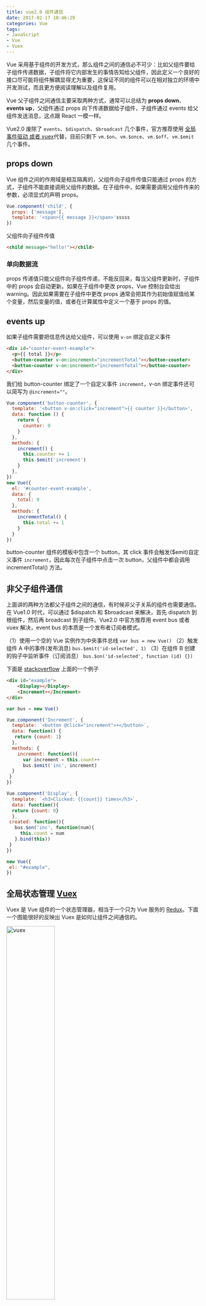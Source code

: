 ```yaml
---
title: vue2.0 组件通信
date: 2017-02-17 10:46:29
categories: Vue
tags: 
- JavaScript
- Vue
- Vuex
---
```


Vue 采用基于组件的开发方式，那么组件之间的通信必不可少：比如父组件要给子组件传递数据，子组件将它内部发生的事情告知给父组件，因此定义一个良好的接口尽可能将组件解耦显得尤为重要，这保证不同的组件可以在相对独立的环境中开发测试，而且更方便阅读理解以及组件复用。

Vue 父子组件之间通信主要采取两种方式，通常可以总结为 **props down**、**events up**，父组件通过 props 向下传递数据给子组件，子组件通过 events 给父组件发送消息，这点跟 React 一模一样。

Vue2.0 废除了 `events`、`$dispatch`、`$broadcast` 几个事件，官方推荐使用 [全局事件驱动 或者 vuex](https://github.com/vuejs/vue/issues/2873)代替，目前只剩下 `vm.$on`、`vm.$once`、`vm.$off`、`vm.$emit` 几个事件。
<!-- more -->

## props down

Vue 组件之间的作用域是相互隔离的，父组件向子组件传值只能通过 props 的方式，子组件不能直接调用父组件的数据。在子组件中，如果需要调用父组件传来的参数，必须显式的声明 props。

```javascript
Vue.component('child', {
  props: ['message'],
  template: '<span>{{ message }}</span>'sssss	
})
```
父组件向子组件传值

```html
<child message="hello!"></child>
```
### 单向数据流

props 传递值只能父组件向子组件传递，不能反回来，每当父组件更新时，子组件中的 props 会自动更新。如果在子组件中更改 props，Vue 控制台会给出 warning。因此如果需要在子组件中更改 props 通常会把其作为初始值赋值给某个变量，然后变量的值，或者在计算属性中定义一个基于 props 的值。

## events up

如果子组件需要把信息传达给父组件，可以使用 `v-on` 绑定自定义事件

```html
<div id="counter-event-example">
  <p>{{ total }}</p>
  <button-counter v-on:increment="incrementTotal"></button-counter>
  <button-counter v-on:increment="incrementTotal"></button-counter>
</div>
```
我们给 button-counter 绑定了一个自定义事件 `increment`，v-on 绑定事件还可以简写为 `@increment=""`。

```javascript
Vue.component('button-counter', {
  template: '<button v-on:click="increment">{{ counter }}</button>',
  data: function () {
    return {
      counter: 0
    }
  },
  methods: {
    increment() {
      this.counter += 1
      this.$emit('increment')
    }
  },
})
new Vue({
  el: '#counter-event-example',
  data: {
    total: 0
  },
  methods: {
    incrementTotal() {
      this.total += 1
    }
  }
})
```
button-counter 组件的模板中包含一个 button，其 click 事件会触发($emit)自定义事件 `increment`，因此每次在子组件中点击一次 button，父组件中都会调用 incrementTotal() 方法。

## 非父子组件通信

上面讲的两种方法都父子组件之间的通信，有时候非父子关系的组件也需要通信。在 Vue1.0 时代，可以通过 $dispatch 和 $broadcast 来解决，首先 dispatch 到根组件，然后再 broadcast 到子组件。Vue2.0 中官方推荐用 event bus 或者 vuex 解决，event bus 的本质是一个发布者订阅者模式。

（1）使用一个空的 Vue 实例作为中央事件总线
	`var bus = new Vue()`
（2）触发组件 A 中的事件(发布消息)
	`bus.$emit('id-selected', 1)`
（3）在组件 B 创建的钩子中监听事件（订阅消息）
	`bus.$on('id-selected', function (id) {})`
 
 下面是 [stackoverflow](http://stackoverflow.com/questions/38064054/vue-js-global-event-bus) 上面的一个例子

```html
<div id="example">
    <Display></Display>
    <Increment></Increment>
</div>
```

```javascript
var bus = new Vue()

Vue.component('Increment', {
  template: `<button @click="increment">+</button>`,
  data: function() {
   return {count: 1}
  },
  methods: {
    increment: function(){
      var increment = this.count++
      bus.$emit('inc', increment)
  }
 }
})

Vue.component('Display', {
  template: `<h3>Clicked: {{count}} times</h3>`,
  data: function(){
  return {count: 0}
  },
 created: function(){
   bus.$on('inc', function(num){
     this.count = num
   }.bind(this))
 }
})

new Vue({
 el: "#example",
})
```

## 全局状态管理 [Vuex](https://vuex.vuejs.org)

Vuex 是 Vue 组件的一个状态管理器，相当于一个只为 Vue 服务的 [Redux](http://redux.js.org/)。下面一个图能很好的反映出 Vuex 是如何让组件之间通信的。

<img src="/assets/img/vuex.png" alt="vuex" width="50%">

下面是 Vuex 官网上给出的一个 [计数器的例子](https://jsfiddle.net/n9jmu5v7/341/)

```html
<div id="app">
  <p>{{ count }}</p>
  <p>
    <button @click="increment">+</button>
    <button @click="decrement">-</button>
  </p>
</div>
```

```javascript
const store = new Vuex.Store({
  state: {
    count: 0
  },
  mutations: {
    increment: state => state.count++,
    decrement: state => state.count--
  }
})

const app = new Vue({
  el: '#app',
  computed: {
    count() {
      return store.state.count
    }
  },
  methods: {
    increment() {
      store.commit('increment')
    },
    decrement() {
      store.commit('decrement')
    }
  }
})
```

点击查看效果
{% raw %}
<!DOCTYPE html>
<html lang="en">
<body>
<div id="app">
  <p>{{ count }}</p>
  <p>
    <button @click="increment">+</button>
    <button @click="decrement">-</button>
  </p>
</div>
</body>
<script src="https://unpkg.com/vue/dist/vue.js"></script>
<script src="https://unpkg.com/vuex@2.0.0"></script>
<script type="text/javascript">
const store = new Vuex.Store({
  state: {
    count: 0
  },
  mutations: {
    increment: state => state.count++,
    decrement: state => state.count--
  }
})

const app = new Vue({
  el: '#app',
  computed: {
    count() {
      return store.state.count
    }
  },
  methods: {
    increment() {
      store.commit('increment')
    },
    decrement() {
      store.commit('decrement')
    }
  }
})
</script>
</html>
{% endraw %}

在 Vuex 中，store 是组件状态的一个容器，上面的 store 中定义了一个初始的 state 对象，和两个 mutations 函数。我们可以通过 store.state 来获取状态对象，以及通过 store.commit 方法触发状态变更。要注意的是，我们不能直接更改 store 中的状态，改变 store 中的状态的唯一途径就是显式地提交(commit) mutations。

## 总结

1. 父组件向子组件传递信息使用 props down
2. 子组件向父组件传递信息使用 event up
3. 其它关系类型组件通信使用 global event bus
4. 大型 SPA 组件之间通信使用 Vuex 管理组件状态